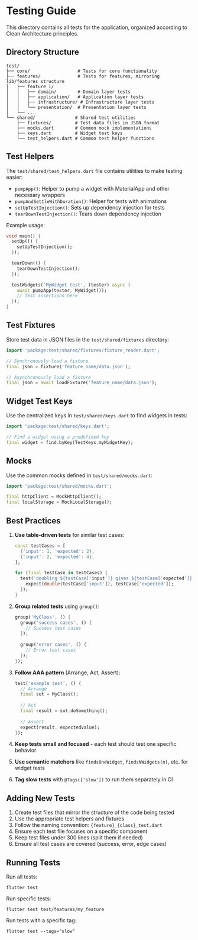 # Testing Guide

This directory contains all tests for the application, organized according to Clean Architecture principles.

## Directory Structure

```
test/
├── core/                  # Tests for core functionality
├── features/              # Tests for features, mirroring lib/features structure
│   ├── feature_1/
│   │   ├── domain/        # Domain layer tests
│   │   ├── application/   # Application layer tests
│   │   ├── infrastructure/ # Infrastructure layer tests
│   │   └── presentation/  # Presentation layer tests
│   └── ...
└── shared/               # Shared test utilities
    ├── fixtures/         # Test data files in JSON format
    ├── mocks.dart        # Common mock implementations
    ├── keys.dart         # Widget test keys
    └── test_helpers.dart # Common test helper functions
```

## Test Helpers

The `test/shared/test_helpers.dart` file contains utilities to make testing easier:

- `pumpApp()`: Helper to pump a widget with MaterialApp and other necessary wrappers
- `pumpAndSettleWithDuration()`: Helper for tests with animations
- `setUpTestInjection()`: Sets up dependency injection for tests
- `tearDownTestInjection()`: Tears down dependency injection

Example usage:

```dart
void main() {
  setUp(() {
    setUpTestInjection();
  });

  tearDown(() {
    tearDownTestInjection();
  });

  testWidgets('MyWidget test', (tester) async {
    await pumpApp(tester, MyWidget());
    // Test assertions here
  });
}
```

## Test Fixtures

Store test data in JSON files in the `test/shared/fixtures` directory:

```dart
import 'package:test/shared/fixtures/fixture_reader.dart';

// Synchronously load a fixture
final json = fixture('feature_name/data.json');

// Asynchronously load a fixture
final json = await loadFixture('feature_name/data.json');
```

## Widget Test Keys

Use the centralized keys in `test/shared/keys.dart` to find widgets in tests:

```dart
import 'package:test/shared/keys.dart';

// Find a widget using a predefined key
final widget = find.byKey(TestKeys.myWidgetKey);
```

## Mocks

Use the common mocks defined in `test/shared/mocks.dart`:

```dart
import 'package:test/shared/mocks.dart';

final httpClient = MockHttpClient();
final localStorage = MockLocalStorage();
```

## Best Practices

1. **Use table-driven tests** for similar test cases:
   ```dart
   const testCases = [
     {'input': 1, 'expected': 2},
     {'input': 2, 'expected': 4},
   ];
   
   for (final testCase in testCases) {
     test('doubling ${testCase['input']} gives ${testCase['expected']}', () {
       expect(double(testCase['input']), testCase['expected']);
     });
   }
   ```

2. **Group related tests** using `group()`:
   ```dart
   group('MyClass', () {
     group('success cases', () {
       // Success test cases
     });
     
     group('error cases', () {
       // Error test cases
     });
   });
   ```

3. **Follow AAA pattern** (Arrange, Act, Assert):
   ```dart
   test('example test', () {
     // Arrange
     final sut = MyClass();
     
     // Act
     final result = sut.doSomething();
     
     // Assert
     expect(result, expectedValue);
   });
   ```

4. **Keep tests small and focused** - each test should test one specific behavior

5. **Use semantic matchers** like `findsOneWidget`, `findsNWidgets(n)`, etc. for widget tests

6. **Tag slow tests** with `@Tags(['slow'])` to run them separately in CI

## Adding New Tests

1. Create test files that mirror the structure of the code being tested
2. Use the appropriate test helpers and fixtures
3. Follow the naming convention: `{feature}_{class}_test.dart`
4. Ensure each test file focuses on a specific component
5. Keep test files under 300 lines (split them if needed)
6. Ensure all test cases are covered (success, error, edge cases)

## Running Tests

Run all tests:
```
flutter test
```

Run specific tests:
```
flutter test test/features/my_feature
```

Run tests with a specific tag:
```
flutter test --tags="slow"
``` 